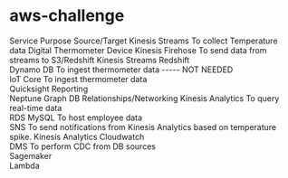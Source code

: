 # aws-challenge

Service	          Purpose	                                        Source/Target
Kinesis Streams	  To collect Temperature data	Digital             Thermometer Device
Kinesis Firehose	To send data from streams to S3/Redshift	      Kinesis Streams
Redshift	 	 
Dynamo DB	        To ingest thermometer data ----- NOT NEEDED	 
IoT Core	        To ingest thermometer data	 
Quicksight	      Reporting	 
Neptune Graph DB	Relationships/Networking
Kinesis Analytics	To query real-time data	 
RDS MySQL	        To host employee data	 
SNS	              To send notifications from Kinesis Analytics based on temperature spike.	Kinesis Analytics
Cloudwatch	 	 
DMS	              To perform CDC from DB sources	 
Sagemaker	 	 
Lambda	 	 
 	 	 
